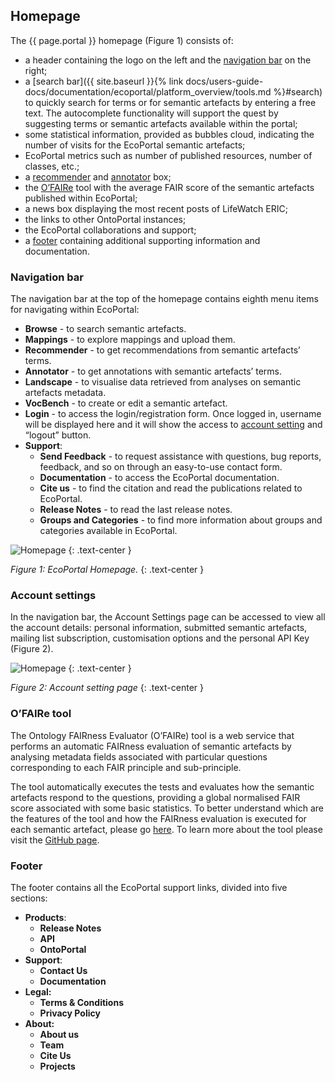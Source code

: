 ## Homepage

The {{ page.portal }} homepage (Figure 1) consists of:
- a header containing the logo on the left and the [navigation bar](#navigation-bar) on the right;
- a [search bar]({{ site.baseurl }}{% link docs/users-guide-docs/documentation/ecoportal/platform_overview/tools.md %}#search) to quickly search for terms or for semantic artefacts by entering a free text. The autocomplete functionality will support the quest by suggesting terms or semantic artefacts available within the portal;
- some statistical information, provided as bubbles cloud, indicating the number of visits for the EcoPortal semantic artefacts;
- EcoPortal metrics such as number of published resources, number of classes, etc.;
- a [recommender]() and [annotator]() box;
- the [O’FAIRe]() tool with the average FAIR score of the semantic artefacts published within EcoPortal;
- a news box displaying the most recent posts of LifeWatch ERIC;
- the links to other OntoPortal instances;
- the EcoPortal collaborations and support;
- a [footer]() containing additional supporting information and documentation.



### Navigation bar

The navigation bar at the top of the homepage contains eighth menu items for navigating within EcoPortal:

- __Browse__ - to search semantic artefacts.
- __Mappings__ - to explore mappings and upload them.
- __Recommender__ - to get recommendations from semantic artefacts’ terms.
- __Annotator__ - to get annotations with semantic artefacts’ terms.
- __Landscape__ - to visualise data retrieved from analyses on semantic artefacts metadata.
- __VocBench__ - to create or edit a semantic artefact.
- __Login__ - to access the login/registration form. Once logged in, username will be displayed here and it will show the access to [account setting]() and “logout” button.
- __Support__:
  - __Send Feedback__ - to request assistance with questions, bug reports, feedback, and so on through an easy-to-use contact form.
  - __Documentation__ - to access the EcoPortal documentation.
  - __Cite us__ - to find the citation and read the publications related to EcoPortal.
  - __Release Notes__ - to read the last release notes.
  - __Groups and Categories__ - to find more information about groups and categories available in EcoPortal.

![Homepage]({{site.figures_link}}/{{page.portal}}/Figure1.png)
{: .text-center }

_Figure 1: EcoPortal Homepage._
{: .text-center }
### Account settings

In the navigation bar, the Account Settings page can be accessed to view all the account details: personal information, submitted semantic artefacts, mailing list subscription, customisation options and the personal API Key (Figure 2).

![Homepage]({{site.figures_link}}/{{page.portal}}/Figure2.png)
{: .text-center }

_Figure 2: Account setting page_
{: .text-center }

### O’FAIRe tool
The Ontology FAIRness Evaluator (O’FAIRe) tool is a web service that performs an automatic FAIRness evaluation of semantic artefacts by analysing metadata fields associated with particular questions corresponding to each FAIR principle and sub-principle.

The tool automatically executes the tests and evaluates how the semantic artefacts respond to the questions, providing a global normalised FAIR score associated with some basic statistics. To better understand which are the features of the tool and how the FAIRness evaluation is executed for each semantic artefact, please go [here](#fair-score). To learn more about the tool please visit the [GitHub page](https://github.com/agroportal/fairness).

### Footer

The footer contains all the EcoPortal support links, divided into five sections:

- __Products__:
  - __Release Notes__
  - __API__
  - __OntoPortal__
- __Support__:
  - __Contact Us__
  - __Documentation__
- __Legal:__
  - __Terms & Conditions__ 
  - __Privacy Policy__ 
- __About:__
  - __About us__ 
  - __Team__ 
  - __Cite Us__ 
  - __Projects__

